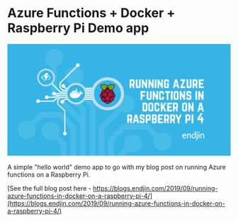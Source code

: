 # Azure Functions + Docker + Raspberry Pi Demo app

![Running Azure Functions in Docker on Raspberry Pi 4](./header.png)

A simple "hello world" demo app to go with my blog post on running Azure functions on a Raspberry Pi.

[See the full blog post here - https://blogs.endjin.com/2019/09/running-azure-functions-in-docker-on-a-raspberry-pi-4/](https://blogs.endjin.com/2019/09/running-azure-functions-in-docker-on-a-raspberry-pi-4/)